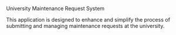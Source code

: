 University Maintenance Request System

This application is designed to enhance and simplify the process of submitting and managing maintenance requests at the university. 
